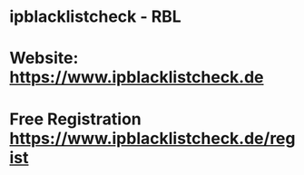 # ipblacklistcheck - RBL 
#
# Website: https://www.ipblacklistcheck.de
#
# Free Registration https://www.ipblacklistcheck.de/regist
#
